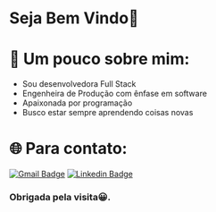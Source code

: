 # Seja Bem Vindo👋

# 💫 Um pouco sobre mim:
- Sou desenvolvedora Full Stack
- Engenheira de Produção com ênfase em software
- Apaixonada por programação
- Busco estar sempre aprendendo coisas novas 

# 🌐 Para contato:
[![Gmail Badge](https://img.shields.io/badge/-Gmail-c14438?style=flat-square&logo=Gmail&logoColor=white&link=mailto:seu_email)](mailto:natalia.ramalho.lopes@gmail.com)
[![Linkedin Badge](https://img.shields.io/badge/-LinkedIn-blue?style=flat-square&logo=Linkedin&logoColor=white&link=https://www.linkedin.com/in/nat%C3%A1liaramalho/)](https://www.linkedin.com/in/nat%C3%A1liaramalho/)

### Obrigada pela visita😀.
